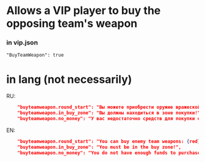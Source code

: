 # Allows a VIP player to buy the opposing team's weapon

### in vip.json
`"BuyTeamWeapon": true`

# in lang (not necessarily)

RU:
```json
	"buyteamweapon.round_start": "Вы можете приобрести оружие вражеской команды: {red}{0}",
	"buyteamweapon.in_buy_zone": "Вы должны находиться в зоне покупки!",
	"buyteamweapon.no_money": "У вас недостаточно средств для покупки оружия"
```

EN:
```json
	"buyteamweapon.round_start": "You can buy enemy team weapons: {red}{0}",
	"buyteamweapon.in_buy_zone": "You must be in the buy zone!",
	"buyteamweapon.no_money": "You do not have enough funds to purchase weapons"
```